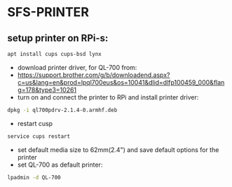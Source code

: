 # SFS-PRINTER


## setup printer on RPi-s:
```bash
apt install cups cups-bsd lynx
```
- download printer driver, for QL-700 from: 
- https://support.brother.com/g/b/downloadend.aspx?c=us&lang=en&prod=lpql700eus&os=10041&dlid=dlfp100459_000&flang=178&type3=10261
- turn on and connect the printer to RPi and install printer driver:
```bash
dpkg -i ql700pdrv-2.1.4-0.armhf.deb 
```
- restart cusp
```bash
service cups restart
```
- set default media size to 62mm(2.4") and save default options for the printer
- set QL-700 as default printer:
```bash
lpadmin -d QL-700
```

